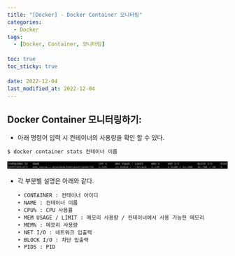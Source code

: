 ```yaml
---
title: "[Docker] - Docker Container 모니터링"
categories:
  - Docker
tags:
  - [Docker, Container, 모니터링]

toc: true
toc_sticky: true

date: 2022-12-04
last_modified_at: 2022-12-04
---
```


## Docker Container 모니터링하기:
- 아래 명령어 입력 시 컨테이너의 사용량을 확인 할 수 있다.
```bash
$ docker container stats 컨테이너 이름
```
[![텍스트](/assets/images/Linux/docker%20container%20%EB%A6%AC%EC%86%8C%EC%8A%A4%20%ED%99%95%EC%9D%B8.PNG)](/assets/images/Linux/docker%20container%20%EB%A6%AC%EC%86%8C%EC%8A%A4%20%ED%99%95%EC%9D%B8.PNG)

- 각 부분별 설명은 아래와 같다.
  ```
  ‣ CONTAINER : 컨테이너 아이디
  ‣ NAME : 컨테이너 이름
  ‣ CPU% : CPU 사용률
  ‣ MEM USAGE / LIMIT : 메모리 사용량 / 컨테이너에서 사용 가능한 메모리
  ‣ MEM% : 메모리 사용량
  ‣ NET I/O : 네트워크 입출력
  ‣ BLOCK I/O : 차단 입출력
  ‣ PIDS : PID
  ```